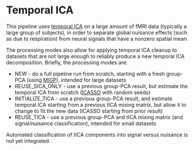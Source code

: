 # Temporal ICA

This pipeline uses [temporal ICA][tICA] on a large amount of fMRI data (typically a large group of subjects),
in order to separate global nuisance effects (such as due to respiration) from neural signals that
have a nonzero spatial mean.

The processing modes also allow for applying temporal ICA cleanup to datasets that are not
large enough to reliably produce a new temporal ICA decomposition.  Briefly, the processing
modes are:

- NEW - do a full pipeline run from scratch, starting with a fresh group-PCA (using [MIGP]), intended for large datasets
- REUSE_SICA_ONLY - use a previous group-PCA result, but estimate the temporal ICA from scratch ([ICASSO] with random seeds)
- INITIALIZE_TICA - use a previous group-PCA result, and estimate temporal ICA starting from a previous
tICA mixing matrix, but allow it to change to fit the new data (ICASSO starting from prior result)
- REUSE_TICA - use a previous group-PCA and tICA mixing matrix (and signal/nuisance classification),
intended for small datasets

Automated classification of tICA components into signal versus nuisance is not yet integrated.

<!-- References -->
[MIGP]: https://www.sciencedirect.com/science/article/pii/S105381191400634X
[ICASSO]: https://research.ics.aalto.fi/ica/icasso/documentation.shtml
[tICA]: https://www.sciencedirect.com/science/article/abs/pii/S1053811918303963
